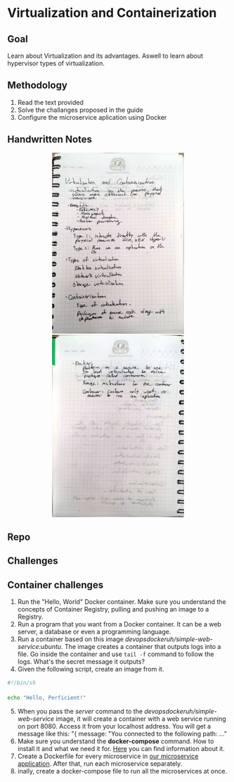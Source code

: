 # Virtualization and Containerization

## Goal 
Learn about Virtualization and its advantages. Aswell to learn about hypervisor types of virtualization. 
## Methodology 
  1) Read the text provided
  2) Solve the challanges proposed in the guide
  3) Configure the microservice aplication using Docker

## Handwritten Notes 
<p align="center">
    <img style = "width:300px" src="imgs/hw_notes/hw_notes_1.jpg">
    <img style = "width:300px" src="imgs/hw_notes/hw_notes_2.jpg">
</p>

## Repo 


## Challenges 
## Container challenges

1)  Run the "Hello, World" Docker container. Make sure you understand the concepts of Container Registry, pulling and pushing an image to a Registry.
2)  Run a program that you want from a Docker container. It can be a web server, a database or even a programming language. 
3)  Run a container based on this image *devopsdockeruh/simple-web-service:ubuntu*. The image creates a container that outputs logs into a file. Go inside the container and use `tail -f` command to follow the logs. What's the secret message it outputs?
4)  Given the following script, create an image from it. 
```bash
#!/bin/sh

echo "Hello, Perficient!"
```
5)  When you pass the *server* command to the *devopsdockeruh/simple-web-service* image, it will create a container with a web service running on port 8080. Access it from your localhost address. You will get a message like this: "{ message: "You connected to the following path: ..."
6)  Make sure you understand the **docker-compose** command. How to install it and what we need it for. [Here](https://www.baeldung.com/ops/docker-compose) you can find information about it.
7)  Create a Dockerfile for every microservice in [our microservice application](https://github.com/bortizf/microservice-app-example). After that, run each microservice separately.
8)  inally, create a docker-compose file to run all the microservices at once.

